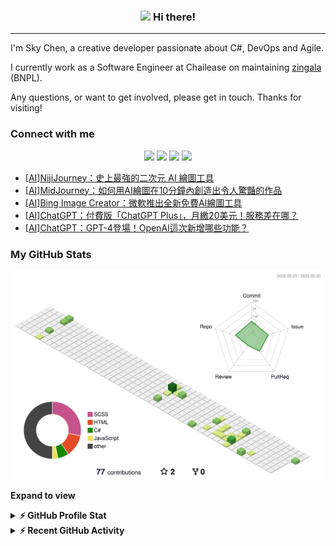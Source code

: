 <!-- Heading -->
<h3 align="center">
  <img src = "https://raw.githubusercontent.com/MartinHeinz/MartinHeinz/master/wave.gif" width = 30px> 
  Hi there!
</h3>

---
 <!-- About section -->
I'm Sky Chen, a creative developer passionate about C#, DevOps and Agile.

I currently work as a Software Engineer at Chailease on maintaining [zingala](https://www.zingala.com/) (BNPL).

Any questions, or want to get involved, please get in touch. Thanks for visiting!

### Connect with me 
  <p align="center">
    <a href="https://reactgatsbypersonalwebsite.gatsbyjs.io/resume/"><img src="https://img.shields.io/badge/personal%20website-404040.svg?style=for-the-badge&logo=Gatsby&logoColor=white"/></a>
    <a href="mailto:ok96305@gmail.com"><img src="https://img.shields.io/badge/e‑mail-D14836.svg?style=for-the-badge&logo=GMail&logoColor=white"/></a>
    <a href="https://instagram.com/cheng_chen_sky"><img src="https://img.shields.io/badge/instagram-E4405F.svg?style=for-the-badge&logo=instagram&logoColor=white"/></a>
    <a href="https://linkedin.com/in/建成-陳-6438201a0"><img src="https://img.shields.io/badge/linkedin-0077B5.svg?style=for-the-badge&logo=linkedin&logoColor=white"/></a>
  </p>
 <!-- Conecct section: END -->
 
  <!-- GitHub section -->

<!-- ### Blog & Writing -->

<!-- Apart from coding, I also maintain a blog - you can find my articles on my website at [martinheinz.dev](https://martinheinz.dev/) as well as on [Medium](https://medium.com/@martin.heinz) and [DEV.to](https://dev.to/martinheinz). -->

<!-- A sample of my recent articles: -->

<!-- BLOG-POST-LIST:START -->
- [[AI]NijiJourney：史上最強的二次元 AI 繪圖工具](https://Vincent3054.github.io/post/10minute/nijijourney-ai-artist/)
- [[AI]MidJourney：如何用AI繪圖在10分鐘內創造出令人驚豔的作品](https://Vincent3054.github.io/post/10minute/midjourney-ai-artist/)
- [[AI]Bing Image Creator：微軟推出全新免費AI繪圖工具](https://Vincent3054.github.io/post/10minute/ai-bing-image-creator/)
- [[AI]ChatGPT：付費版「ChatGPT Plus」，月繳20美元！服務差在哪？](https://Vincent3054.github.io/post/10minute/ai-chatgpt-gptplus/)
- [[AI]ChatGPT：GPT-4登場！OpenAI這次新增哪些功能？](https://Vincent3054.github.io/post/10minute/ai-chatgpt-gpt4/)
<!-- BLOG-POST-LIST:END \-->

 ###  My GitHub Stats
 
![](./profile-3d-contrib/profile-green-animate.svg)

**Expand to view**
<details>
  <summary><b>⚡ GitHub Profile Stat</b></summary>
  
   <img align="center" src="https://github-readme-stats.vercel.app/api?username=Vincent3054&show_icons=true&hide_border=false&line_height=20&title_color=f69673&icon_color=1b93c9&show_owner=true" alt="Sky's language" width="500px" height="200" />
   <br>
   <img align="center" src="https://github-readme-streak-stats.herokuapp.com/?user=Vincent3054" alt="Sky's LangStat" width="500px" height="200" />
</details>

<details>
  <summary><b>⚡ Recent GitHub Activity</b></summary>
   <br>

   [![Ashutosh's github activity graph](https://github-readme-activity-graph.cyclic.app/graph?username=Vincent3054&theme=github)](https://github.com/ashutosh00710/github-readme-activity-graph)
  
</details>

<!-- GitHub section: END -->

<!-- THE END -->
